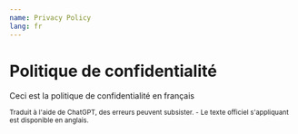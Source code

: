 ```yaml
---
name: Privacy Policy
lang: fr
---
```


# Politique de confidentialité

Ceci est la politique de confidentialité en français

<small class="is-size-7">Traduit à l'aide de ChatGPT, des erreurs peuvent subsister. - Le texte officiel s'appliquant est disponible en <a onclick="hideLanguageClasses('en')">anglais.</a></small>